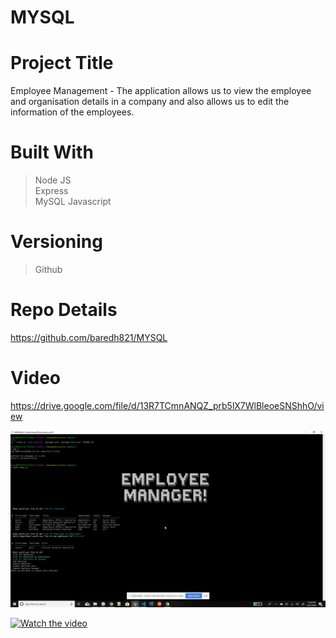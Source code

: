 # MYSQL

# Project Title
Employee Management - The application allows us to view the employee and organisation details in a company and also allows us to edit the information of the employees.  

# Built With
>Node JS<br>
>Express<br>
>MySQL
>Javascript<br>


# Versioning 
> Github

# Repo Details 
https://github.com/baredh821/MYSQL

# Video

https://drive.google.com/file/d/13R7TCmnANQZ_prb5lX7WlBleoeSNShhO/view

<img src = "Screenshot.png">

[![Watch the video](<img src = "/Screenshot.PNG">)](https://drive.google.com/file/d/13R7TCmnANQZ_prb5lX7WlBleoeSNShhO/view)













